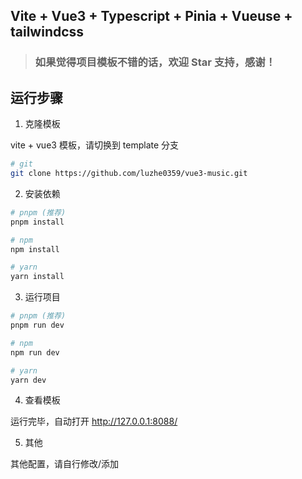 ## Vite + Vue3 + Typescript + Pinia + Vueuse + tailwindcss
> ### 如果觉得项目模板不错的话，欢迎 Star 支持，感谢！

## 运行步骤
1. 克隆模板

vite + vue3 模板，请切换到 template 分支
```bash
# git
git clone https://github.com/luzhe0359/vue3-music.git
```

2. 安装依赖

```bash
# pnpm (推荐)
pnpm install

# npm
npm install

# yarn
yarn install
```

3. 运行项目

```bash
# pnpm (推荐)
pnpm run dev

# npm
npm run dev

# yarn
yarn dev
```

4. 查看模板

运行完毕，自动打开 http://127.0.0.1:8088/

5. 其他

其他配置，请自行修改/添加
